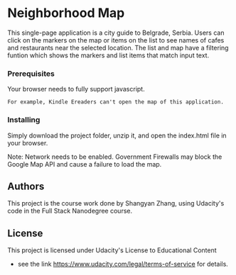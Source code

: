 # Neighborhood Map

This single-page application is a city guide to Belgrade, Serbia.
Users can click on the markers on the map or items on the list to
see names of cafes and restaurants near the selected location.
The list and map have a filtering funtion which shows the markers 
and list items that match input text.

### Prerequisites

Your browser needs to fully support javascript.

```
For example, Kindle Ereaders can't open the map of this application.
```

### Installing

Simply download the project folder, unzip it, and open the index.html
file in your browser. 

Note: Network needs to be enabled. Government Firewalls
may block the Google Map API and cause a failure to load the map.

## Authors

This project is the course work done by Shangyan Zhang, using Udacity's
code in the Full Stack Nanodegree course.

## License

This project is licensed under Udacity's License to Educational Content 
- see the link https://www.udacity.com/legal/terms-of-service for details.


